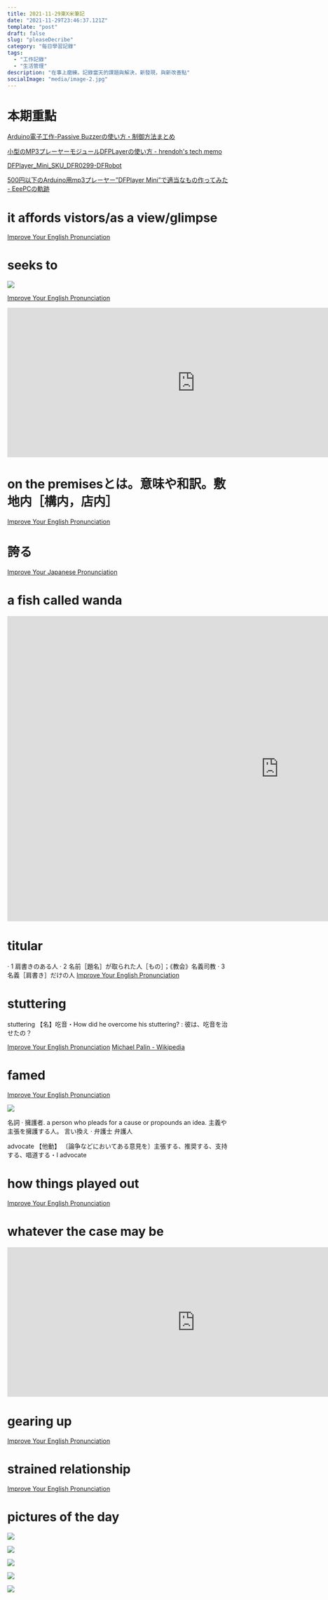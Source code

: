 ```yaml
---
title: 2021-11-29東X米筆記
date: "2021-11-29T23:46:37.121Z"
template: "post"
draft: false
slug: "pleaseDecribe"
category: "每日學習記錄"
tags:
  - "工作記錄"
  - "生活管理"
description: "在事上磨練。記錄當天的課題與解決，新發現，與新改善點"
socialImage: "media/image-2.jpg"
---
```


# 本期重點
[Arduino電子工作-Passive Buzzerの使い方・制御方法まとめ](https://taku-info.com/arduino-passive-buzzer/)

[小型のMP3プレーヤーモジュールDFPLayerの使い方 - hrendoh&#039;s tech memo](https://blog.hrendoh.com/how-to-use-dfplayer-mini/)

[DFPlayer_Mini_SKU_DFR0299-DFRobot](https://wiki.dfrobot.com/DFPlayer_Mini_SKU_DFR0299)

[500円以下のArduino用mp3プレーヤー”DFPlayer Mini”で適当なもの作ってみた - EeePCの軌跡](https://arkouji.cocolog-nifty.com/blog/2016/07/500arduinomp3df.html)


 
# it affords vistors/as a view/glimpse

[Improve Your English Pronunciation](https://youglish.com/pronounce/affords/english?)


# seeks to 
![](2021-11-29-15-39-03.png)

[Improve Your English Pronunciation](https://youglish.com/pronounce/seeks/english?)

<iframe width="855" height="341" src="https://www.youtube.com/embed/Ybql5QY-1Oc" title="YouTube video player" frameborder="0" allow="accelerometer; autoplay; clipboard-write; encrypted-media; gyroscope; picture-in-picture" allowfullscreen></iframe>



# on the premisesとは。意味や和訳。敷地内［構内，店内］

[Improve Your English Pronunciation](https://youglish.com/pronounce/on%20the%20premises/english?)

# 誇る
[Improve Your Japanese Pronunciation](https://youglish.com/pronounce/%E8%AA%87%E3%82%8B/japanese?)

# a fish called wanda
<iframe width="1237" height="696" src="https://www.youtube.com/embed/0WTwVpEEMps" title="YouTube video player" frameborder="0" allow="accelerometer; autoplay; clipboard-write; encrypted-media; gyroscope; picture-in-picture" allowfullscreen></iframe>

# titular 
· 1 肩書きのある人 
· 2 名前［題名］が取られた人［もの］；《教会》名義司教 
· 3 名義［肩書き］だけの人
[Improve Your English Pronunciation](https://youglish.com/pronounce/titular/english?)




# stuttering 
stuttering 【名】吃音・How did he overcome his stuttering? : 彼は、吃音を治せたの？

[Improve Your English Pronunciation](https://youglish.com/pronounce/stuttering/english?)
[Michael Palin - Wikipedia](https://en.wikipedia.org/wiki/Michael_Palin)


# famed
[Improve Your English Pronunciation](https://youglish.com/pronounce/famed/english?)

![](2021-11-30-09-27-18.png)

名詞 · 擁護者. a person who pleads for a cause or propounds an idea. 主義や主張を擁護する人。 言い換え · 弁護士 弁護人

advocate 【他動】 〔論争などにおいてある意見を〕主張する、推奨する、支持する、唱道する・I advocate 

# how things played out
[Improve Your English Pronunciation](https://youglish.com/pronounce/how%20things%20played%20out/english?)


# whatever the case may be

<iframe width="855" height="341" src="https://www.youtube.com/embed/44g4_KAjqaI" title="YouTube video player" frameborder="0" allow="accelerometer; autoplay; clipboard-write; encrypted-media; gyroscope; picture-in-picture" allowfullscreen></iframe>


# gearing up
[Improve Your English Pronunciation](https://youglish.com/pronounce/gearing%20up/english?)

# strained relationship

[Improve Your English Pronunciation](https://youglish.com/pronounce/strained/english?)


# pictures of the day

![](2021-11-30-11-44-36.png)

![](2021-11-30-11-45-02.png)

![](2021-11-30-11-45-22.png)

![](2021-11-30-11-45-43.png)

![](2021-11-30-11-45-59.png)


